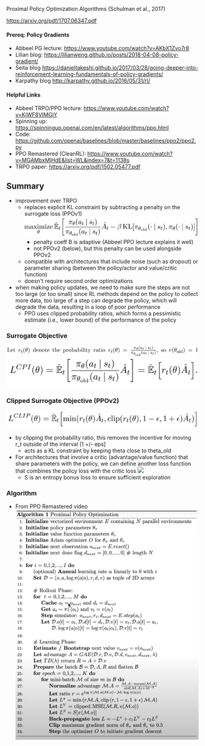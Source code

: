 Proximal Policy Optimization Algorithms (Schulman et al., 2017)

https://arxiv.org/pdf/1707.06347.pdf

#### Prereq: Policy Gradients
- Abbeel PG lecture: https://www.youtube.com/watch?v=AKbX1Zvo7r8
- Lilian blog: https://lilianweng.github.io/posts/2018-04-08-policy-gradient/
- Seita blog https://danieltakeshi.github.io/2017/03/28/going-deeper-into-reinforcement-learning-fundamentals-of-policy-gradients/
 - Karpathy blog http://karpathy.github.io/2016/05/31/rl/
#### Helpful Links
- Abbeel TRPO/PPO lecture: https://www.youtube.com/watch?v=KjWF8VIMGiY
- Spinning up: https://spinningup.openai.com/en/latest/algorithms/ppo.html
- Code: https://github.com/openai/baselines/blob/master/baselines/ppo2/ppo2.py
- PPO Remastered (CleanRL): https://www.youtube.com/watch?v=MGAMbxMlHdE&list=WL&index=7&t=1138s
- TRPO paper: https://arxiv.org/pdf/1502.05477.pdf

## Summary
- improvement over TRPO
	- replaces explicit KL constraint by subtracting a penalty on the surrogate loss (PPOv1)
	 ![](../../images/Pasted%20image%2020221229113922.png)
		 - penalty coeff B is adaptive (Abbeel PPO lecture explains it well)
		 - not PPOv2 (below), but this penalty can be used alongside PPOv2
	- compatible with architectures that include noise (such as dropout) or parameter sharing (between the policy/actor and value/critic function)
	- doesn't require second order optimizations
- when making policy updates, we need to make sure the steps are not too large (or too small) since RL methods depend on the policy to collect more data, too large of a step can degrade the policy, which will degrade the data, resulting in a loop of poor performance
	- PPO uses clipped probability ratios, which forms a pessimistic estimate (i.e., lower bound) of the performance of the policy
 
### Surrogate Objective

![](../../images/Pasted%20image%2020221229115050.png)
![](../../images/Pasted%20image%2020221229114948.png)
### Clipped Surrogate Objective (PPOv2)
![](../../images/Pasted%20image%2020221229115005.png)
- by clipping the probability ratio, this removes the incentive for moving r_t outside of the interval [1 +/- eps]
	- acts as a KL constraint by keeping theta close to theta_old
 - For architectures that involve a critic (advantage/value function) that share parameters with the policy, we can define another loss function that combines the policy loss with the critic loss
 ![](Pasted%20image%2020221229121448.png)
	- S is an entropy bonus loss to ensure sufficient exploration
### Algorithm 
- From PPO Remastered video
![](../../images/Pasted%20image%2020221229121548.png)
